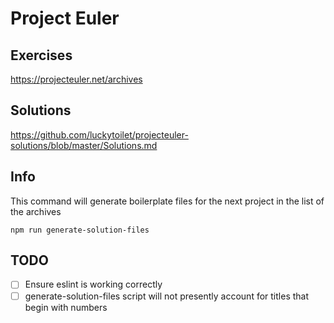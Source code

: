 # Project Euler

## Exercises

https://projecteuler.net/archives

## Solutions

https://github.com/luckytoilet/projecteuler-solutions/blob/master/Solutions.md

## Info

This command will generate boilerplate files for the next project in the list of the archives

```
npm run generate-solution-files
```

## TODO

- [ ] Ensure eslint is working correctly
- [ ] generate-solution-files script will not presently account for titles that begin with numbers
